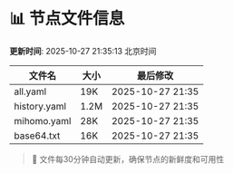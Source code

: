# 📊 节点文件信息

**更新时间**: 2025-10-27 21:35:13 北京时间

| 文件名 | 大小 | 最后修改 |
|--------|------|----------|
| all.yaml | 19K | 2025-10-27 21:35 |
| history.yaml | 1.2M | 2025-10-27 21:35 |
| mihomo.yaml | 28K | 2025-10-27 21:35 |
| base64.txt | 16K | 2025-10-27 21:35 |

> 🔄 文件每30分钟自动更新，确保节点的新鲜度和可用性
